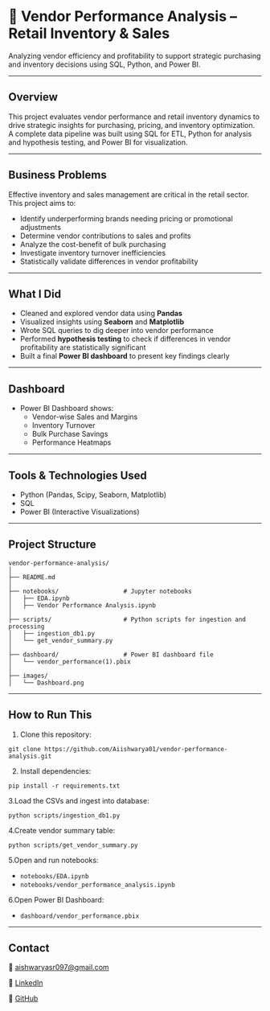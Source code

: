 # 🧾 Vendor Performance Analysis – Retail Inventory & Sales

Analyzing vendor efficiency and profitability to support strategic purchasing and inventory decisions using SQL, Python, and Power BI.

---
## Overview

This project evaluates vendor performance and retail inventory dynamics to drive strategic insights for purchasing, pricing, and inventory optimization. A complete data pipeline was built using SQL for ETL, Python for analysis and hypothesis testing, and Power BI for visualization.

---
## Business Problems

Effective inventory and sales management are critical in the retail sector. This project aims to:
- Identify underperforming brands needing pricing or promotional adjustments
- Determine vendor contributions to sales and profits
- Analyze the cost-benefit of bulk purchasing
- Investigate inventory turnover inefficiencies
- Statistically validate differences in vendor profitability

---
## What I Did

- Cleaned and explored vendor data using **Pandas** 
- Visualized insights using **Seaborn** and **Matplotlib**
- Wrote SQL queries to dig deeper into vendor performance
- Performed **hypothesis testing** to check if differences in vendor profitability are statistically significant
- Built a final **Power BI dashboard** to present key findings clearly

---
## Dashboard

- Power BI Dashboard shows:
  - Vendor-wise Sales and Margins
  - Inventory Turnover
  - Bulk Purchase Savings
  - Performance Heatmaps

---
## Tools & Technologies Used

- Python (Pandas, Scipy, Seaborn, Matplotlib)
- SQL 
- Power BI (Interactive Visualizations)

---
## Project Structure
```
vendor-performance-analysis/
│
├── README.md
│
├── notebooks/                  # Jupyter notebooks
│   ├── EDA.ipynb
│   ├── Vendor Performance Analysis.ipynb
│
├── scripts/                    # Python scripts for ingestion and processing
│   ├── ingestion_db1.py
│   └── get_vendor_summary.py
│
├── dashboard/                  # Power BI dashboard file
│   └── vendor_performance(1).pbix
│
├── images/                  
│   └── Dashboard.png
```

---
## How to Run This

1. Clone this repository:
```
git clone https://github.com/Aiishwarya01/vendor-performance-analysis.git
```

2. Install dependencies:
```
pip install -r requirements.txt
```

3.Load the CSVs and ingest into database:
```
python scripts/ingestion_db1.py
```

4.Create vendor summary table:
```
python scripts/get_vendor_summary.py
```

5.Open and run notebooks:
  - `notebooks/EDA.ipynb`
  - `notebooks/vendor_performance_analysis.ipynb`

6.Open Power BI Dashboard:
  - `dashboard/vendor_performance.pbix`

---
## Contact

 📧 aishwaryasr097@gmail.com
 
 🔗 [LinkedIn](https://www.linkedin.com/in/aishwarya-sr/)
 
 🔗 [GitHub](https://github.com/Aiishwarya01)
